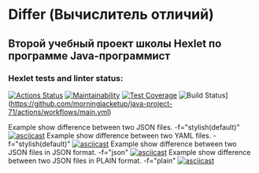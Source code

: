 # **Differ (Вычислитель отличий)**

## Второй учебный проект школы Hexlet по программе Java-программист 


### Hexlet tests and linter status:

[![Actions Status](https://github.com/morningjacketup/java-project-71/workflows/hexlet-check/badge.svg)](https://github.com/morningjacketup/java-project-71/actions)
[![Maintainability](https://api.codeclimate.com/v1/badges/bc953fb0ab378995dab3/maintainability)](https://codeclimate.com/github/hexlet-boilerplates/java-package/maintainability)
[![Test Coverage](https://api.codeclimate.com/v1/badges/4b71e50c768d8f948e0c/test_coverage)](https://codeclimate.com/github/morningjacketup/java-project-71/test_coverage)
![Build Status](https://github.com/morningjacketup/java-project-71/workflows/build/badge.svg)](https://github.com/morningjacketup/java-project-71/actions/workflows/main.yml)


Example show difference between two JSON files. -f="stylish(default)"
[![asciicast](https://asciinema.org/a/yFT0S9NuLoHIjUn1SR3donCtV.svg)](https://asciinema.org/a/yFT0S9NuLoHIjUn1SR3donCtV)
Example show difference between two YAML files. -f="stylish(default)"
[![asciicast](https://asciinema.org/a/LoLO0BHgHCM3VZrBpzze3guUv.svg)](https://asciinema.org/a/LoLO0BHgHCM3VZrBpzze3guUv)
Example show difference between two JSON files in JSON format. -f="json"
[![asciicast](https://asciinema.org/a/QvBcTmf11K5vLdt7zo9tmEAsD.svg)](https://asciinema.org/a/QvBcTmf11K5vLdt7zo9tmEAsD)
Example show difference between two JSON files in PLAIN format. -f="plain"
[![asciicast](https://asciinema.org/a/tDesleh3ut8ReW8O0DhqaFMHz.svg)](https://asciinema.org/a/tDesleh3ut8ReW8O0DhqaFMHz)